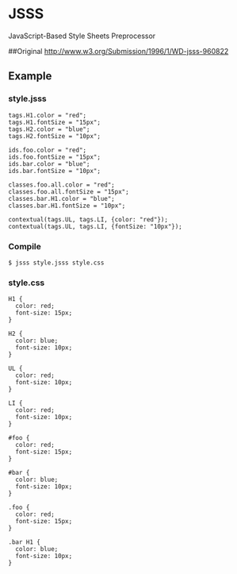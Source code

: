 # JSSS

JavaScript-Based Style Sheets Preprocessor

##Original
http://www.w3.org/Submission/1996/1/WD-jsss-960822

## Example
### style.jsss
```
tags.H1.color = "red";
tags.H1.fontSize = "15px";
tags.H2.color = "blue";
tags.H2.fontSize = "10px";

ids.foo.color = "red";
ids.foo.fontSize = "15px";
ids.bar.color = "blue";
ids.bar.fontSize = "10px";

classes.foo.all.color = "red";
classes.foo.all.fontSize = "15px";
classes.bar.H1.color = "blue";
classes.bar.H1.fontSize = "10px";

contextual(tags.UL, tags.LI, {color: "red"});
contextual(tags.UL, tags.LI, {fontSize: "10px"});
```

### Compile
```
$ jsss style.jsss style.css
```

### style.css
```
H1 {
  color: red;
  font-size: 15px;
}

H2 {
  color: blue;
  font-size: 10px;
}

UL {
  color: red;
  font-size: 10px;
}

LI {
  color: red;
  font-size: 10px;
}

#foo {
  color: red;
  font-size: 15px;
}

#bar {
  color: blue;
  font-size: 10px;
}

.foo {
  color: red;
  font-size: 15px;
}

.bar H1 {
  color: blue;
  font-size: 10px;
}
```
